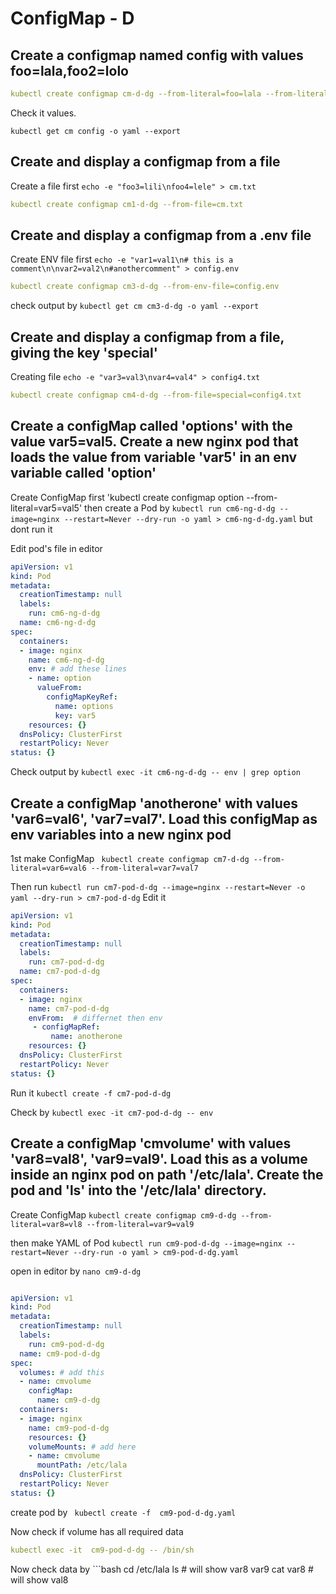 # ConfigMap - D

##  Create a configmap named config with values foo=lala,foo2=lolo

```yaml
kubectl create configmap cm-d-dg --from-literal=foo=lala --from-literal=foo2=lolo

```
Check it values.
```
kubectl get cm config -o yaml --export
```
## Create and display a configmap from a file

Create a file first `echo -e "foo3=lili\nfoo4=lele" > cm.txt` 

```yaml
kubectl create configmap cm1-d-dg --from-file=cm.txt 
```
## Create and display a configmap from a .env file

Create ENV file first  `echo -e "var1=val1\n# this is a comment\n\nvar2=val2\n#anothercomment" > config.env`

```yaml
kubectl create configmap cm3-d-dg --from-env-file=config.env 
```
check output by `kubectl get cm cm3-d-dg -o yaml --export`

## Create and display a configmap from a file, giving the key 'special'

Creating file `echo -e "var3=val3\nvar4=val4" > config4.txt`

```yaml
kubectl create configmap cm4-d-dg --from-file=special=config4.txt 

```
##  Create a configMap called 'options' with the value var5=val5. Create a new nginx pod that loads the value from variable 'var5' in an env variable called 'option'

Create ConfigMap first 'kubectl create configmap option --from-literal=var5=val5'
then create a Pod by `kubectl run cm6-ng-d-dg --image=nginx --restart=Never --dry-run -o yaml > cm6-ng-d-dg.yaml` but dont run it 

Edit pod's file in editor

```yaml
apiVersion: v1
kind: Pod
metadata:
  creationTimestamp: null
  labels:
    run: cm6-ng-d-dg
  name: cm6-ng-d-dg
spec:
  containers:
  - image: nginx
    name: cm6-ng-d-dg
    env: # add these lines
    - name: option
      valueFrom:
        configMapKeyRef:
          name: options
          key: var5
    resources: {}
  dnsPolicy: ClusterFirst
  restartPolicy: Never
status: {}
```
Check output by `kubectl exec -it cm6-ng-d-dg -- env | grep option`

## Create a configMap 'anotherone' with values 'var6=val6', 'var7=val7'. Load this configMap as env variables into a new nginx pod

1st make ConfigMap ` kubectl create configmap cm7-d-dg --from-literal=var6=val6 --from-literal=var7=val7`

Then run `kubectl run cm7-pod-d-dg --image=nginx --restart=Never -o yaml --dry-run > cm7-pod-d-dg`
Edit it 

```yaml 
apiVersion: v1
kind: Pod
metadata:
  creationTimestamp: null
  labels:
    run: cm7-pod-d-dg
  name: cm7-pod-d-dg
spec:
  containers:
  - image: nginx
    name: cm7-pod-d-dg
    envFrom:  # differnet then env
     - configMapRef:
         name: anotherone
    resources: {}
  dnsPolicy: ClusterFirst
  restartPolicy: Never
status: {}

```

Run it `kubectl create -f cm7-pod-d-dg`

Check by `kubectl exec -it cm7-pod-d-dg -- env`

## Create a configMap 'cmvolume' with values 'var8=val8', 'var9=val9'. Load this as a volume inside an nginx pod on path '/etc/lala'. Create the pod and 'ls' into the '/etc/lala' directory.

Create ConfigMap `kubectl create configmap cm9-d-dg --from-literal=var8=vl8 --from-literal=var9=val9`

then make YAML of Pod `kubectl run cm9-pod-d-dg --image=nginx --restart=Never --dry-run -o yaml > cm9-pod-d-dg.yaml`

open in editor by `nano cm9-d-dg`

```yaml

apiVersion: v1
kind: Pod
metadata:
  creationTimestamp: null
  labels:
    run: cm9-pod-d-dg
  name: cm9-pod-d-dg
spec:
  volumes: # add this 
  - name: cmvolume
    configMap:
      name: cm9-d-dg
  containers:
  - image: nginx
    name: cm9-pod-d-dg
    resources: {}
    volumeMounts: # add here
    - name: cmvolume
      mountPath: /etc/lala
  dnsPolicy: ClusterFirst
  restartPolicy: Never
status: {}
```
create pod by ` kubectl create -f  cm9-pod-d-dg.yaml` 
 
Now check if volume has all required data 
```yaml 
kubectl exec -it  cm9-pod-d-dg -- /bin/sh 
```
Now check data by  ```bash
cd /etc/lala
ls # will show var8 var9
cat var8 # will show val8
```













